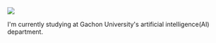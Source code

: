 <img src="https://capsule-render.vercel.app/api?type=soft&color=auto&height=130&section=header&text=ohgnuyb.b&fontSize=90" />

I'm currently studying at Gachon University's artificial intelligence(AI) department.
<!--
**ohgnuyb/ohgnuyb** is a ✨ _special_ ✨ repository because its `README.md` (this file) appears on your GitHub profile.

Here are some ideas to get you started:

- 🔭 I’m currently working on ...
- 🌱 I’m currently learning ...
- 👯 I’m looking to collaborate on ...
- 🤔 I’m looking for help with ...
- 💬 Ask me about ...
- 📫 How to reach me: ...
- 😄 Pronouns: ...
- ⚡ Fun fact: ...
-->
